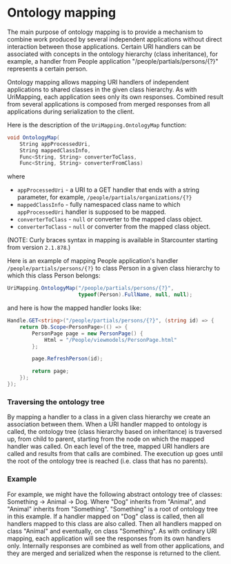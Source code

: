 # Ontology mapping

The main purpose of ontology mapping is to provide a mechanism to combine work produced by several independent applications without direct interaction between those applications. Certain URI handlers can be associated with concepts in the ontology hierarchy (class inheritance), for example, a handler from People application "/people/partials/persons/{?}" represents a certain person.

Ontology mapping allows mapping URI handlers of independent applications to shared classes in the given class hierarchy. As with UriMapping, each application sees only its own responses. Combined result from several applications is composed from merged responses from all applications during serialization to the client.



Here is the description of the `UriMapping.OntologyMap` function:

```cs
void OntologyMap(
    String appProcessedUri,
    String mappedClassInfo, 
    Func<String, String> converterToClass,
    Func<String, String> converterFromClass)

```
where
* `appProcessedUri` - a URI to a GET handler that ends with a string parameter, for example, `/people/partials/organizations/{?}`
* `mappedClassInfo` - fully namespaced class name to which `appProcessedUri` handler is supposed to be mapped.
* `converterToClass` - `null` or converter to the mapped class object.
* `converterToClass` - `null` or converter from the mapped class object.

(NOTE: Curly braces syntax in mapping is available in Starcounter starting from version `2.1.878`.)

Here is an example of mapping People application's handler `/people/partials/persons/{?}` to class Person in a given class hierarchy to which this class Person belongs:

```cs
UriMapping.OntologyMap("/people/partials/persons/{?}", 
                       typeof(Person).FullName, null, null);
```

and here is how the mapped handler looks like:

```cs
Handle.GET<string>("/people/partials/persons/{?}", (string id) => {
	return Db.Scope<PersonPage>(() => {
		PersonPage page = new PersonPage() {
			Html = "/People/viewmodels/PersonPage.html"
		};

		page.RefreshPerson(id);

		return page;
	});
});
```

### Traversing the ontology tree

By mapping a handler to a class in a given class hierarchy we create an association between them. When a URI handler mapped to ontology is called, the ontology tree (class hierarchy based on inheritance) is traversed up, from child to parent, starting from the node on which the mapped handler was called. On each level of the tree, mapped URI handlers are called and results from that calls are combined. The execution up goes until the root of the ontology tree is reached (i.e. class that has no parents).

### Example

For example, we might have the following abstract ontology tree of classes: Something -> Animal -> Dog. Where "Dog" inherits from "Animal", and "Animal" inherits from "Something". "Something" is a root of ontology tree in this example. If a handler mapped on "Dog" class is called, then all handlers mapped to this class are also called. Then all handlers mapped on class "Animal" and eventually, on class "Something". As with ordinary URI mapping, each application will see the responses from its own handlers only. Internally responses are combined as well from other applications, and they are merged and serialized when the response is returned to the client.